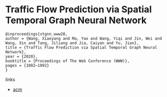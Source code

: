 # Traffic Flow Prediction via Spatial Temporal Graph Neural Network

```
@inproceedings{stgnn_www20,
author = {Wang, Xiaoyang and Ma, Yao and Wang, Yiqi and Jin, Wei and Wang, Xin and Tang, Jiliang and Jia, Caiyan and Yu, Jian},
title = {Traffic Flow Prediction via Spatial Temporal Graph Neural Network},
year = {2020},
booktitle = {Proceedings of The Web Conference (WWW)},
pages = {1082–1092}
}
```

links
- [acm](https://dl.acm.org/doi/abs/10.1145/3366423.3380186)
